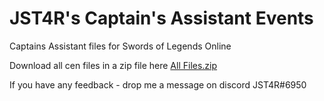# JST4R's Captain's Assistant Events
Captains Assistant files for Swords of Legends Online

Download all cen files in a zip file here
[All Files.zip](../master/All%20Files.zip)

If you have any feedback - drop me a message on discord JST4R#6950
